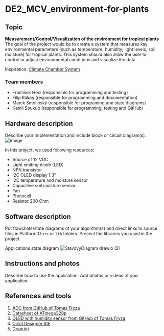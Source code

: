 # DE2_MCV_environment-for-plants

## Topic

**Measurement/Control/Visualization of the environment for tropical plants**
The goal of the project would be to create a system that measures key environmental parameters (such as temperature, humidity, light levels, soil moisture) for tropical plants. This system should also allow the user to control or adjust environmental conditions and visualize the data.

Inspiration: [Climate Chamber System](https://projecthub.arduino.cc/ms_peach/climate-chamber-system-c545de)

### Team members

* František Hecl (responsible for programming and testing)
* Filip Rákos (responsible for programming and documentation)
* Marek Smolinský (responsible for programing and state diagrams)
* Kamil Soukup (responsible for programming, testing and GitHub)

## Hardware description

Describe your implementation and include block or circuit diagram(s).
![image](https://github.com/user-attachments/assets/920e9da3-cd24-4cf3-a0df-5ade5083d01e)

In this project, we used following resources:
* Source of 12 VDC
* Light emiting diode (LED)
* NPN transistor
* I2C OLED display 1.3"
* I2C temperature and moisture sensor
* Capacitive soil moisture sensor
* Fan
* Photocell
* Resistor 200 Ohm


## Software description

Put flowchats/state diagrams of your algorithm(s) and direct links to source files in PlatformIO `src` or `lib` folders. Present the libraries you used in the project.

Applications state diagram
![StavovyDiagram drawio (2)](https://github.com/user-attachments/assets/ab8678ba-3e21-40b5-a05f-f3b8f2844849)



## Instructions and photos

Describe how to use the application. Add photos or videos of your application.

## References and tools

1. [ADC from GitHub of Tomas Fryza](https://github.com/tomas-fryza/avr-course/tree/master/archive/labx-adc)
2. [Datasheet of ATmega328p](https://www.microchip.com/en-us/product/ATmega328p)
3. [OLED with humidity sensor from GitHub of Tomas Fryza](https://github.com/tomas-fryza/avr-course/tree/master/solutions/lab6-i2c-sensor-oled)
4. [Cirkit Designer IDE](https://app.cirkitdesigner.com/)
5. [Draw.io]([[https://www.draw.io))

